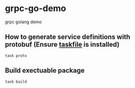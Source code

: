 # grpc-go-demo
grpc golang demo


## How to generate  service definitions with protobuf (Ensure [taskfile](https://taskfile.dev/) is installed)

```shell
task proto
```

## Build exectuable package

```shell
task build

```
